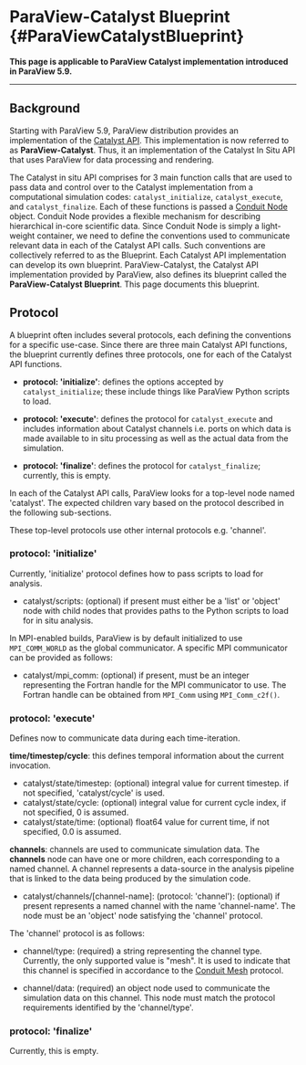 ParaView-Catalyst Blueprint {#ParaViewCatalystBlueprint}
===========================

**This page is applicable to ParaView Catalyst implementation introduced in
ParaView 5.9.**

-----

## Background

Starting with ParaView 5.9, ParaView distribution provides an implementation of
the [Catalyst API](https://catalyst-in-situ.readthedocs.io/). This
implementation is now referred to as **ParaView-Catalyst**. Thus, it an
implementation of the Catalyst In Situ API that uses ParaView for data
processing and rendering.

The Catalyst in situ API comprises for 3 main function calls that are used to
pass data and control over to the Catalyst implementation from a computational
simulation codes: `catalyst_initialize`, `catalyst_execute`, and
`catalyst_finalize`. Each of these functions is passed a
[Conduit Node](https://llnl-conduit.readthedocs.io/en/latest/tutorial_cpp_basics.html)
object. Conduit Node provides a flexible mechanism for describing hierarchical
in-core scientific data. Since Conduit Node is simply a light-weight container,
we need to define the conventions used to communicate relevant data in each of
the Catalyst API calls. Such conventions are collectively referred to as the
Blueprint. Each Catalyst API implementation can develop its own blueprint.
ParaView-Catalyst, the Catalyst API implementation provided by ParaView, also
defines its blueprint called the **ParaView-Catalyst Blueprint**. This page
documents this blueprint.

## Protocol

A blueprint often includes several protocols, each defining the conventions for
a specific use-case. Since there are three main Catalyst API functions, the
blueprint currently defines three protocols, one for each of the Catalyst
API functions.

* **protocol: 'initialize'**: defines the options accepted by
  `catalyst_initialize`; these include things like ParaView Python scripts to
  load.

* **protocol: 'execute'**: defines the protocol for `catalyst_execute` and
  includes information about Catalyst channels i.e. ports on which data is made
  available to in situ processing as well as the actual data from the
  simulation.

* **protocol: 'finalize'**: defines the protocol for `catalyst_finalize`;
  currently, this is empty.


In each of the Catalyst API calls, ParaView looks for a top-level node named
'catalyst'. The expected children vary based on the protocol described in the
following sub-sections.

These top-level protocols use other internal protocols e.g. 'channel'.

### protocol: 'initialize'

Currently, 'initialize' protocol defines how to pass scripts to load for
analysis.

* catalyst/scripts: (optional) if present must either be a 'list' or 'object'
  node with child nodes that provides paths to the Python scripts to load for
  in situ analysis.

In MPI-enabled builds, ParaView is by default initialized to use `MPI_COMM_WORLD`
as the global communicator. A specific MPI communicator can be provided as
follows:

* catalyst/mpi\_comm: (optional) if present, must be an integer representing the
Fortran handle for the MPI communicator to use. The Fortran handle can be
obtained from `MPI_Comm` using `MPI_Comm_c2f()`.

### protocol: 'execute'

Defines now to communicate data during each time-iteration.

**time/timestep/cycle**: this defines temporal information about the current
invocation.

* catalyst/state/timestep: (optional) integral value for current timestep. if not
  specified, 'catalyst/cycle' is used.
* catalyst/state/cycle: (optional) integral value for current cycle index, if not
  specified, 0 is assumed.
* catalyst/state/time: (optional) float64 value for current time, if not specified,
  0.0 is assumed.

**channels**: channels are used to communicate simulation data. The **channels**
node can have one or more children, each corresponding to a named channel. A
channel represents a data-source in the analysis pipeline that is linked to the
data being produced by the simulation code.

* catalyst/channels/[channel-name]: (protocol: 'channel'): (optional) if present
  represents a named channel with the name 'channel-name'. The node must be an
  'object' node satisfying the 'channel' protocol.

The 'channel' protocol is as follows:

* channel/type: (required) a string representing the channel type. Currently,
  the only supported value is "mesh". It is used to indicate that this channel
  is specified in accordance to the
  [Conduit Mesh](https://llnl-conduit.readthedocs.io/en/latest/blueprint_mesh.html#) protocol.

* channel/data: (required) an object node used to communicate the simulation
  data on this channel. This node must match the protocol requirements
  identified by the 'channel/type'.

### protocol: 'finalize'

Currently, this is empty.
